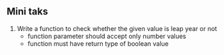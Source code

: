 ## Mini taks


1. Write a function to check whether the given value is leap year or not
    - function parameter should accept only number values
    - function must have return type of boolean value
